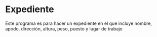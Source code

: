 # Expediente
Este programa es para hacer un expediente en el que incluye nombre, apodo, dirección, altura, peso, puesto y lugar de trabajo
